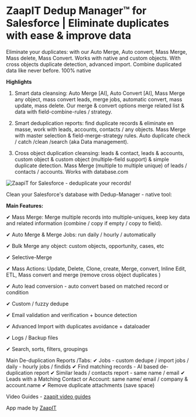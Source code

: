 # ZaapIT Dedup Manager™ for Salesforce | Eliminate duplicates with ease & improve data

Eliminate your duplicates: with our Auto Merge, Auto convert, Mass Merge, Mass delete, Mass Convert. Works with native and custom objects. With cross objects duplicate detection, advanced import. Combine duplicated data like never before. 100% native 


**Highlights** 
1. Smart data cleansing: Auto Merge [AI], Auto Convert [AI], Mass Merge any object, mass convert leads, merge jobs, automatic convert, mass update, mass delete. Our merge & convert options merge related list & data with field-combine-rules / strategy.

2. Smart deduplication reports: find duplicate records & eliminate en masse, work with leads, accounts, contacts / any objects. Mass Merge with master selection & field-merge-strategy rules. Auto duplicate check / catch /clean /search (aka Data management).

3. Cross object duplication cleansing: leads & contact, leads & accounts, custom object & custom object (multiple-field support) & simple duplicate detection. Mass Merge (multiple to multiple unique) of leads / contacts / accounts. Works with database.com

![ZaapiT for Salesforce - deduplicate your records!](/screenshots/knaban_hero_2023.jpg "Kanban")

Clean your Salesforce's database with Dedup-Manager - native tool:

**Main Features:**

✔ Mass Merge: Merge multiple records into multiple-uniques, keep key data and related information (combine / copy if empty / copy to field).

✔ Auto Merge & Merge Jobs: run daily / hourly / automatically

✔ Bulk Merge any object: custom objects, opportunity, cases, etc

✔ Selective-Merge

✔ Mass Actions: Update, Delete, Clone, create, Merge, convert, Inline Edit, ETL, Mass convert and merge (remove cross object duplicates )

✔ Auto lead conversion - auto convert based on matched record or condition

✔ Custom / fuzzy dedupe

✔ Email validation and verification + bounce detection

✔ Advanced Import with duplicates avoidance + dataloader

✔ Logs / Backup files

✔ Search, sorts, filters, groupings



Main De-duplication Reports /Tabs:
✔ Jobs - custom dedupe / import jobs / daily - hourly jobs / findids
✔ Find matching records - AI based de-duplication report
✔ Similar leads / contacts report - same name / email
✔ Leads with a Matching Contact or Account: same name/ email / company & account.name
✔ Remove duplicate attachments (save space)

Video Guides -  [zaapit video guides](http://www.zaapit.com/page/Videos)




App made by [ZaapIT](http://www.zaapit.com)
